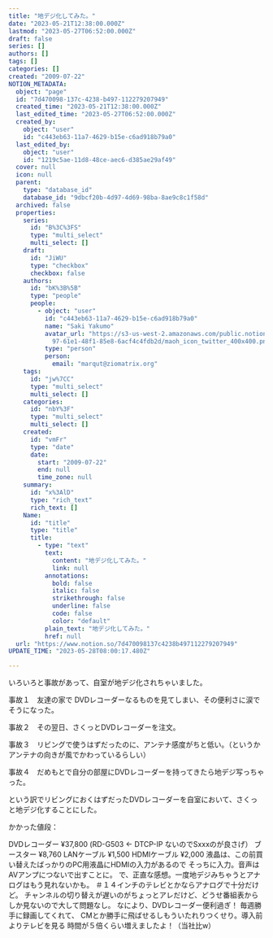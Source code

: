 ```yaml
---
title: "地デジ化してみた。"
date: "2023-05-21T12:38:00.000Z"
lastmod: "2023-05-27T06:52:00.000Z"
draft: false
series: []
authors: []
tags: []
categories: []
created: "2009-07-22"
NOTION_METADATA:
  object: "page"
  id: "7d470098-137c-4238-b497-112279207949"
  created_time: "2023-05-21T12:38:00.000Z"
  last_edited_time: "2023-05-27T06:52:00.000Z"
  created_by:
    object: "user"
    id: "c443eb63-11a7-4629-b15e-c6ad918b79a0"
  last_edited_by:
    object: "user"
    id: "1219c5ae-11d8-48ce-aec6-d385ae29af49"
  cover: null
  icon: null
  parent:
    type: "database_id"
    database_id: "9dbcf20b-4d97-4d69-98ba-8ae9c8c1f58d"
  archived: false
  properties:
    series:
      id: "B%3C%3FS"
      type: "multi_select"
      multi_select: []
    draft:
      id: "JiWU"
      type: "checkbox"
      checkbox: false
    authors:
      id: "bK%3B%5B"
      type: "people"
      people:
        - object: "user"
          id: "c443eb63-11a7-4629-b15e-c6ad918b79a0"
          name: "Saki Yakumo"
          avatar_url: "https://s3-us-west-2.amazonaws.com/public.notion-static.com/3ad1c4\
            97-61e1-48f1-85e8-6acf4c4fdb2d/maoh_icon_twitter_400x400.png"
          type: "person"
          person:
            email: "marqut@ziomatrix.org"
    tags:
      id: "jw%7CC"
      type: "multi_select"
      multi_select: []
    categories:
      id: "nbY%3F"
      type: "multi_select"
      multi_select: []
    created:
      id: "vmFr"
      type: "date"
      date:
        start: "2009-07-22"
        end: null
        time_zone: null
    summary:
      id: "x%3AlD"
      type: "rich_text"
      rich_text: []
    Name:
      id: "title"
      type: "title"
      title:
        - type: "text"
          text:
            content: "地デジ化してみた。"
            link: null
          annotations:
            bold: false
            italic: false
            strikethrough: false
            underline: false
            code: false
            color: "default"
          plain_text: "地デジ化してみた。"
          href: null
  url: "https://www.notion.so/7d470098137c4238b497112279207949"
UPDATE_TIME: "2023-05-28T08:00:17.480Z"

---
```

<link rel="stylesheet" href="https://cdn.jsdelivr.net/npm/katex@0.16.2/dist/katex.min.css" integrity="sha384-bYdxxUwYipFNohQlHt0bjN/LCpueqWz13HufFEV1SUatKs1cm4L6fFgCi1jT643X" crossorigin="anonymous">


いろいろと事故があって、自室が地デジ化されちゃいました。


事故１　友達の家で DVDレコーダーなるものを見てしまい、その便利さに涙でそうになった。


事故２　その翌日、さくっとDVDレコーダーを注文。


事故３　リビングで使うはずだったのに、アンテナ感度がちと低い。（というかアンテナの向きが風でかわっているらしい）


事故４　だめもとで自分の部屋にDVDレコーダーを持ってきたら地デジ写っちゃった。


という訳でリビングにおくはずだったDVDレコーダーを自室において、さくっと地デジ化することにした。


かかった値段：


DVDレコーダー ¥37,800 (RD-G503 <- DTCP-IP ないのでSxxxのが良さげ） ブースター ¥8,760 LANケーブル ¥1,500 HDMIケーブル ¥2,000 液晶は、この前買い替えたばっかりのPC用液晶にHDMIの入力があるので そっちに入力。音声はAVアンプにつないで出すことに。 で、正直な感想。一度地デジみちゃうとアナログはもう見れないかも。 ＃１４インチのテレビとかならアナログで十分だけど。 チャンネルの切り替えが遅いのがちょっとアレだけど、どうせ番組表から しか見ないので大して問題なし。 なにより、DVDレコーダー便利過ぎ！ 毎週勝手に録画してくれて、 CMとか勝手に飛ばせるしもういたれりつくせり。導入前よりテレビを見る 時間が５倍くらい増えましたよ！（当社比w）

